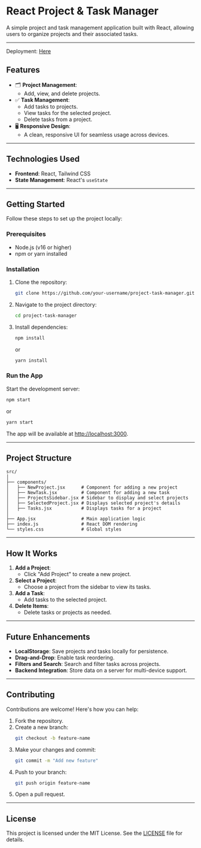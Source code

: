 # **React Project & Task Manager**

A simple project and task management application built with React, allowing users to organize projects and their associated tasks.

---

Deployment: [Here](https://dainty-selkie-cec7b0.netlify.app)

## **Features**

- 🗂 **Project Management**: 
  - Add, view, and delete projects.
- ✅ **Task Management**:
  - Add tasks to projects.
  - View tasks for the selected project.
  - Delete tasks from a project.
- 🖥 **Responsive Design**:
  - A clean, responsive UI for seamless usage across devices.

---

## **Technologies Used**

- **Frontend**: React, Tailwind CSS
- **State Management**: React's `useState`

---

## **Getting Started**

Follow these steps to set up the project locally:

### **Prerequisites**
- Node.js (v16 or higher)
- npm or yarn installed

### **Installation**
1. Clone the repository:
   ```bash
   git clone https://github.com/your-username/project-task-manager.git
   ```
2. Navigate to the project directory:
   ```bash
   cd project-task-manager
   ```
3. Install dependencies:
   ```bash
   npm install
   ```
   or
   ```bash
   yarn install
   ```

### **Run the App**
Start the development server:
```bash
npm start
```
or
```bash
yarn start
```

The app will be available at [http://localhost:3000](http://localhost:3000).

---

## **Project Structure**

```
src/
│
├── components/
│   ├── NewProject.jsx      # Component for adding a new project
│   ├── NewTask.jsx         # Component for adding a new task
│   ├── ProjectsSidebar.jsx # Sidebar to display and select projects
│   ├── SelectedProject.jsx # Displays selected project's details
│   ├── Tasks.jsx           # Displays tasks for a project
│
├── App.jsx                 # Main application logic
├── index.js                # React DOM rendering
└── styles.css              # Global styles
```

---

## **How It Works**

1. **Add a Project**: 
   - Click "Add Project" to create a new project.
2. **Select a Project**:
   - Choose a project from the sidebar to view its tasks.
3. **Add a Task**:
   - Add tasks to the selected project.
4. **Delete Items**:
   - Delete tasks or projects as needed.

---

## **Future Enhancements**

- **LocalStorage**: Save projects and tasks locally for persistence.
- **Drag-and-Drop**: Enable task reordering.
- **Filters and Search**: Search and filter tasks across projects.
- **Backend Integration**: Store data on a server for multi-device support.

---

## **Contributing**

Contributions are welcome! Here's how you can help:

1. Fork the repository.
2. Create a new branch:
   ```bash
   git checkout -b feature-name
   ```
3. Make your changes and commit:
   ```bash
   git commit -m "Add new feature"
   ```
4. Push to your branch:
   ```bash
   git push origin feature-name
   ```
5. Open a pull request.

---

## **License**

This project is licensed under the MIT License. See the [LICENSE](LICENSE) file for details.
